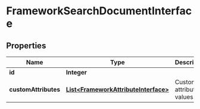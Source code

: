 
# FrameworkSearchDocumentInterface

## Properties
Name | Type | Description | Notes
------------ | ------------- | ------------- | -------------
**id** | **Integer** |  | 
**customAttributes** | [**List&lt;FrameworkAttributeInterface&gt;**](FrameworkAttributeInterface.md) | Custom attributes values. |  [optional]



